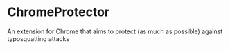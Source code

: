 # ChromeProtector
An extension for Chrome that aims to protect (as much as possible) against typosquatting attacks
